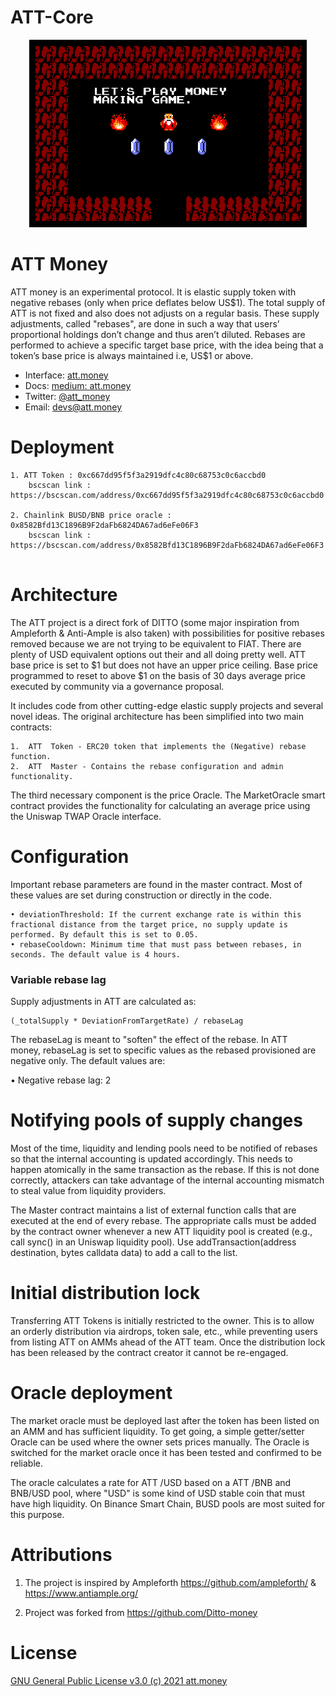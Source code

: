 # ATT-Core

<p align="center">
	<img src="./att_money_game.png" height="300px"/>
</p>

# ATT Money

 ATT  money is an experimental protocol. It is  elastic supply token with negative rebases (only when price deflates below US$1). The total supply of  ATT  is not fixed and also does not adjusts on a regular basis. These supply adjustments, called "rebases", are done in such a way that users’ proportional holdings don’t change and thus aren’t diluted. Rebases are performed to achieve a specific target base price, with the idea being that a token’s base price is always maintained i.e, US$1 or above. 
 
 
- Interface: [att.money](https://att.money/)
- Docs: [medium: att.money](https://medium.com/@attmoney/)
- Twitter: [@att_money](https://twitter.com/att_money)
- Email: [devs@att.money](mailto:devs@att.money)
 
 
# Deployment

```
1. ATT Token : 0xc667dd95f5f3a2919dfc4c80c68753c0c6accbd0
	bscscan link : https://bscscan.com/address/0xc667dd95f5f3a2919dfc4c80c68753c0c6accbd0
	
2. Chainlink BUSD/BNB price oracle : 0x8582Bfd13C1896B9F2daFb6824DA67ad6eFe06F3
	bscscan link : https://bscscan.com/address/0x8582Bfd13C1896B9F2daFb6824DA67ad6eFe06F3
	
```

# Architecture

The  ATT  project is a direct fork of DITTO (some major inspiration from Ampleforth & Anti-Ample is also taken) with possibilities for positive rebases removed because we are not trying to be equivalent to FIAT. There are plenty of USD equivalent options out their and all doing pretty well. ATT base price is set to $1 but does not have an upper price ceiling. Base price programmed to reset to above $1 on the basis of 30 days average price executed by community via a governance proposal.

It includes code from other cutting-edge elastic supply projects and several novel ideas. The original architecture has been simplified into two main contracts:
    
    1.  ATT  Token - ERC20 token that implements the (Negative) rebase function.
    2.  ATT  Master - Contains the rebase configuration and admin functionality.
    
The third necessary component is the price Oracle. The MarketOracle smart contract provides the functionality for calculating an average price using the Uniswap TWAP Oracle interface.

# Configuration

Important rebase parameters are found in the master contract. Most of these values are set during construction or directly in the code.

    • deviationThreshold: If the current exchange rate is within this fractional distance from the target price, no supply update is performed. By default this is set to 0.05.
    • rebaseCooldown: Minimum time that must pass between rebases, in seconds. The default value is 4 hours.


### Variable rebase lag
Supply adjustments in  ATT  are calculated as:
```
(_totalSupply * DeviationFromTargetRate) / rebaseLag
```

The rebaseLag is meant to "soften" the effect of the rebase. In  ATT  money, rebaseLag is set to specific values as the rebased provisioned are negative only. The default values are:
   
   • Negative rebase lag: 2
    
# Notifying pools of supply changes

Most of the time, liquidity and lending pools need to be notified of rebases so that the internal accounting is updated accordingly. This needs to happen atomically in the same transaction as the rebase. If this is not done correctly, attackers can take advantage of the internal accounting mismatch to steal value from liquidity providers.

The Master contract maintains a list of external function calls that are executed at the end of every rebase. The appropriate calls must be added by the contract owner whenever a new  ATT  liquidity pool is created (e.g., call sync() in an Uniswap liquidity pool). Use addTransaction(address destination, bytes calldata data) to add a call to the list.

# Initial distribution lock

Transferring  ATT Tokens is initially restricted to the owner. This is to allow an orderly distribution via airdrops, token sale, etc., while preventing users from listing  ATT  on AMMs ahead of the  ATT  team. Once the distribution lock has been released by the contract creator it cannot be re-engaged.

# Oracle deployment

The market oracle must be deployed last after the token has been listed on an AMM and has sufficient liquidity. To get going, a simple getter/setter Oracle can be used where the owner sets prices manually. The Oracle is switched for the market oracle once it has been tested and confirmed to be reliable.

The oracle calculates a rate for  ATT /USD based on a  ATT /BNB and BNB/USD pool, where "USD" is some kind of USD stable coin that must have high liquidity. On Binance Smart Chain, BUSD pools are most suited for this purpose.

# Attributions

1. The project is inspired by Ampleforth https://github.com/ampleforth/ & https://www.antiample.org/

2. Project was forked from https://github.com/Ditto-money

# License

[GNU General Public License v3.0 (c) 2021 att.money](./LICENSE)
